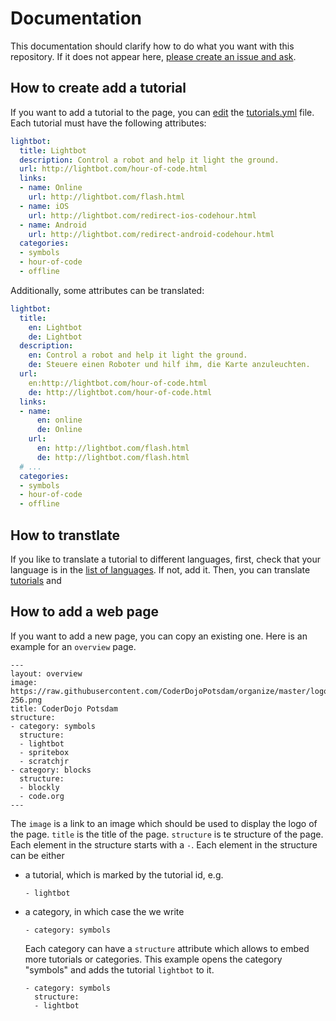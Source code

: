 # Documentation

This documentation should clarify how to do what you want with this repository.
If it does not appear here, [please create an issue and ask][new-issue].

## How to create add a tutorial

If you want to add a tutorial to the page, you can [edit][edit-tutorials] the [tutorials.yml][tutorials] file.
Each tutorial must have the following attributes:

```yaml
lightbot:
  title: Lightbot
  description: Control a robot and help it light the ground.
  url: http://lightbot.com/hour-of-code.html
  links:
  - name: Online
    url: http://lightbot.com/flash.html
  - name: iOS
    url: http://lightbot.com/redirect-ios-codehour.html
  - name: Android
    url: http://lightbot.com/redirect-android-codehour.html
  categories:
  - symbols
  - hour-of-code
  - offline
```

Additionally, some attributes can be translated:

```yaml
lightbot:
  title:
    en: Lightbot
    de: Lightbot
  description:
    en: Control a robot and help it light the ground.
    de: Steuere einen Roboter und hilf ihm, die Karte anzuleuchten.
  url:
    en:http://lightbot.com/hour-of-code.html
    de: http://lightbot.com/hour-of-code.html
  links:
  - name:
      en: online
      de: Online
    url:
      en: http://lightbot.com/flash.html
      de: http://lightbot.com/flash.html
  # ...
  categories:
  - symbols
  - hour-of-code
  - offline
```

## How to transtlate

If you like to translate a tutorial to different languages,
first, check that your language is in the [list of languages][languages]. If not, add it.
Then, you can translate [tutorials][tutorials] and 

## How to add a web page

If you want to add a new page, you can copy an existing one.
Here is an example for an `overview` page.

```
---
layout: overview
image: https://raw.githubusercontent.com/CoderDojoPotsdam/organize/master/logo/logo-256.png
title: CoderDojo Potsdam
structure:
- category: symbols
  structure:
  - lightbot
  - spritebox
  - scratchjr
- category: blocks
  structure:
  - blockly
  - code.org
---
```

The `image` is a link to an image which should be used to display the logo of the page.
`title` is the title of the page.
`structure` is te structure of the page.
Each element in the structure starts with a `-`.
Each element in the structure can be either

- a tutorial, which is marked by the tutorial id, e.g.
  ```
  - lightbot
  ```
- a category, in which case the we write 
  ```
  - category: symbols
  ```
  Each category can have a `structure` attribute which allows to embed more tutorials or categories.
  This example opens the category "symbols" and adds the tutorial `lightbot` to it.
  ```
  - category: symbols
    structure:
    - lightbot
  ```

[new-issue]: https://github.com/CoderDojoPotsdam/intro/issues/new
[edit-tutorials]: https://github.com/CoderDojoPotsdam/intro/edit/master/_data/tutorials.yml
[tutorials]: https://github.com/CoderDojoPotsdam/intro/blob/master/_data/tutorials.yml
[languages]: https://github.com/CoderDojoPotsdam/intro/blob/master/_data/languages.yml
